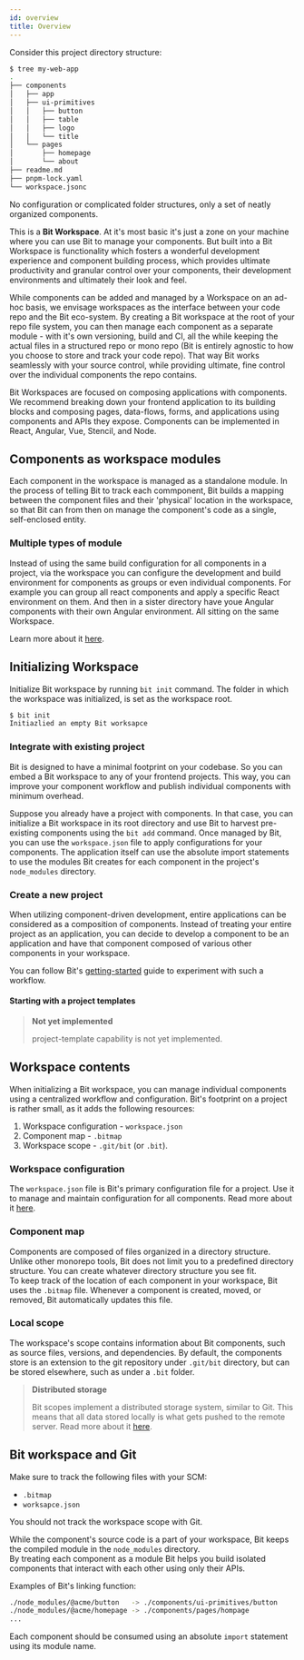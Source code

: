 ```yaml
---
id: overview
title: Overview
---
```


Consider this project directory structure:

```sh
$ tree my-web-app
.
├── components
│   ├── app
│   ├── ui-primitives
│   │   ├── button
│   │   ├── table
│   │   ├── logo
│   │   └── title
│   └── pages
│       ├── homepage
│       └── about
├── readme.md
├── pnpm-lock.yaml
└── workspace.jsonc
```

No configuration or complicated folder structures, only a set of neatly organized components.

This is a **Bit Workspace**. At it's most basic it's just a zone on your machine where you can use Bit to manage your components. But built into a Bit Workspace is functionality which fosters a wonderful development experience and component building process, which provides ultimate productivity and granular control over your components, their development environments and ultimately their look and feel.

While components can be added and managed by a Workspace on an ad-hoc basis, we envisage workspaces as the interface between your code repo and the Bit eco-system. By creating a Bit workspace at the root of your repo file system, you can then manage each component as a separate module - with it's own versioning, build and CI, all the while keeping the actual files in a structured repo or mono repo (Bit is entirely agnostic to how you choose to store and track your code repo). That way Bit works seamlessly with your source control, while providing ultimate, fine control over the individual components the repo contains.

Bit Workspaces are focused on composing applications with components. We recommend breaking down your frontend application to its building blocks and composing pages, data-flows, forms, and applications using components and APIs they expose. Components can be implemented in React, Angular, Vue, Stencil, and Node.

## Components as workspace modules

Each component in the workspace is managed as a standalone module. In the process of telling Bit to track each commponent, Bit builds a mapping between the component files and their 'physical' location in the workspace, so that Bit can from then on manage the component's code as a single, self-enclosed entity. 

### Multiple types of module

Instead of using the same build configuration for all components in a project, via the workspace you can configure the development and build environment for components as groups or even individual components. For example you can group all react components and apply a specific React environment on them. And then in a sister directory have youe Angular components with their own Angular environment. All sitting on the same Workspace.

Learn more about it [here](/docs/environment/overview#how-environments-work).

## Initializing Workspace

Initialize Bit workspace by running `bit init` command. The folder in which the workspace was initialized, is set as the workspace root.

```sh
$ bit init
Initiazlied an empty Bit worksapce
```

### Integrate with existing project

Bit is designed to have a minimal footprint on your codebase. So you can embed a Bit workspace to any of your frontend projects. This way, you can improve your component workflow and publish individual components with minimum overhead.

Suppose you already have a project with components. In that case, you can initialize a Bit workspace in its root directory and use Bit to harvest pre-existing components using the `bit add` command. Once managed by Bit, you can use the `workspace.json` file to apply configurations for your components. The application itself can use the absolute import statements to use the modules Bit creates for each component in the project's `node_modules` directory.

### Create a new project

When utilizing component-driven development, entire applications can be considered as a composition of components. Instead of treating your entire project as an application, you can decide to develop a component to be an application and have that component composed of various other components in your workspace.

You can follow Bit's [getting-started](/docs/getting-started/quick-start) guide to experiment with such a workflow.

#### Starting with a project templates

> **Not yet implemented**
>
> project-template capability is not yet implemented.

## Workspace contents

When initializing a Bit workspace, you can manage individual components using a centralized workflow and configuration. Bit's footprint on a project is rather small, as it adds the following resources:

1. Workspace configuration - `workspace.json`
1. Component map - `.bitmap`
1. Workspace scope - `.git/bit` (or `.bit`).

### Workspace configuration

The `workspace.json` file is Bit's primary configuration file for a project. Use it to manage and maintain configuration for all components. Read more about it [here](/docs/component/component-json).

### Component map

Components are composed of files organized in a directory structure. Unlike other monorepo tools, Bit does not limit you to a predefined directory structure. You can create whatever directory structure you see fit.  
To keep track of the location of each component in your workspace, Bit uses the `.bitmap` file. Whenever a component is created, moved, or removed, Bit automatically updates this file.

### Local scope

The workspace's scope contains information about Bit components, such as source files, versions, and dependencies. By default, the components store is an extension to the git repository under `.git/bit` directory, but can be stored elsewhere, such as under a `.bit` folder.

> **Distributed storage**
>
> Bit scopes implement a distributed storage system, similar to Git. This means that all data stored locally is what gets pushed to the remote server. Read more about it [here](/docs/scope/overview).

## Bit workspace and Git

Make sure to track the following files with your SCM:

- `.bitmap`
- `worksapce.json`

You should not track the workspace scope with Git.


While the component's source code is a part of your workspace, Bit keeps the compiled module in the `node_modules` directory.  
By treating each component as a module Bit helps you build isolated components that interact with each other using only their APIs.

Examples of Bit's linking function:
```sh
./node_modules/@acme/button   -> ./components/ui-primitives/button
./node_modules/@acme/homepage -> ./components/pages/hompage
...
```

Each component should be consumed using an absolute `import` statement using its module name.

